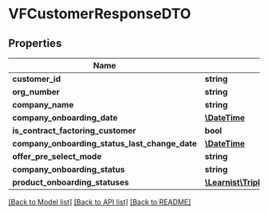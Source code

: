 # VFCustomerResponseDTO

## Properties
Name | Type | Description | Notes
------------ | ------------- | ------------- | -------------
**customer_id** | **string** |  | [optional] 
**org_number** | **string** |  | [optional] 
**company_name** | **string** |  | [optional] 
**company_onboarding_date** | [**\DateTime**](\DateTime.md) |  | [optional] 
**is_contract_factoring_customer** | **bool** |  | [optional] 
**company_onboarding_status_last_change_date** | [**\DateTime**](\DateTime.md) |  | [optional] 
**offer_pre_select_mode** | **string** |  | [optional] 
**company_onboarding_status** | **string** |  | [optional] 
**product_onboarding_statuses** | [**\Learnist\Tripletex\Model\VFProductOnboardingStatusDTO[]**](VFProductOnboardingStatusDTO.md) |  | [optional] 

[[Back to Model list]](../../README.md#documentation-for-models) [[Back to API list]](../../README.md#documentation-for-api-endpoints) [[Back to README]](../../README.md)

